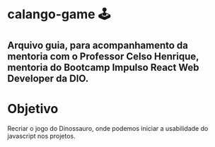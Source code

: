 # calango-game 🕹 

## Arquivo guia, para acompanhamento da mentoria com o Professor Celso Henrique, mentoria do Bootcamp Impulso React Web Developer da DIO.

# Objetivo

Recriar o jogo do Dinossauro, onde podemos iniciar a usabilidade do javascript nos projetos.

